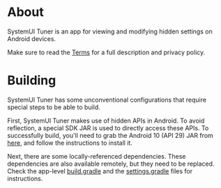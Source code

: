# About
SystemUI Tuner is an app for viewing and modifying hidden settings on Android devices.

Make sure to read the [Terms](app/src/main/assets/terms.md) for a full description and privacy policy.

# Building
SystemUI Tuner has some unconventional configurations that require special steps to be able to build.

First, SystemUI Tuner makes use of hidden APIs in Android. To avoid reflection, a special SDK JAR is used to directly access these APIs.
To successfully build, you'll need to grab the Android 10 (API 29) JAR from [here](https://github.com/anggrayudi/android-hidden-api/), and follow the instructions to install it.

Next, there are some locally-referenced dependencies. These dependencies are also available remotely, but they need to be replaced. 
Check the app-level [build.gradle](app/build.gradle) and the [settings.gradle](settings.gradle) files for instructions.